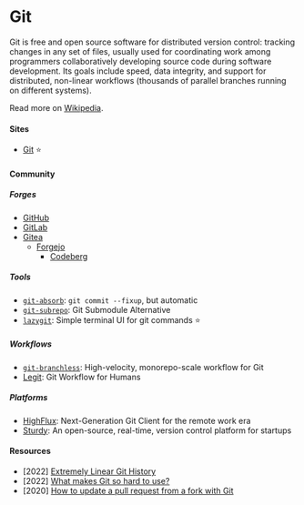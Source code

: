 # Git

Git is free and open source software for distributed version control: tracking changes in any set of files, usually used for coordinating work among programmers collaboratively developing source code during software development. Its goals include speed, data integrity, and support for distributed, non-linear workflows (thousands of parallel branches running on different systems).

Read more on [Wikipedia](https://en.wikipedia.org/wiki/Git).

#### Sites
- [Git](https://git-scm.com) ⭐

#### Community

##### Forges
- [GitHub](https://github.com)
- [GitLab](https://gitlab.com)
- [Gitea](https://gitea.io)
    - [Forgejo](https://forgejo.org)
        - [Codeberg](https://codeberg.org)

##### Tools
- [`git-absorb`](https://github.com/tummychow/git-absorb): `git commit --fixup`, but automatic
- [`git-subrepo`](https://github.com/ingydotnet/git-subrepo): Git Submodule Alternative
- [`lazygit`](https://github.com/jesseduffield/lazygit): Simple terminal UI for git commands ⭐

##### Workflows
- [`git-branchless`](https://github.com/arxanas/git-branchless): High-velocity, monorepo-scale workflow for Git
- [Legit](https://github.com/frostming/legit): Git Workflow for Humans

##### Platforms
- [HighFlux](https://www.highflux.io): Next-Generation Git Client for the remote work era
- [Sturdy](https://github.com/sturdy-dev/sturdy): An open-source, real-time, version control platform for startups

#### Resources
- [2022] [Extremely Linear Git History](https://westling.dev/b/extremely-linear-git)
- [2022] [What makes Git so hard to use?](https://www.highflux.io/blog/what-makes-git-hard-to-use)
- [2020] [How to update a pull request from a fork with Git](https://monicalent.com/blog/2020/05/03/update-pull-request-from-fork-git)
